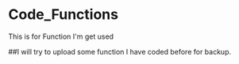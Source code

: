 # Code_Functions
This is for Function I'm get used 

##I will try to upload some function I have coded before for backup.

